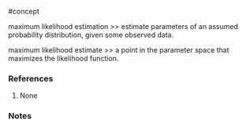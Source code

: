 #concept

maximum likelihood estimation >> estimate parameters of an assumed probability distribution, given some observed data.

maximum likelihood estimate >> a point in the parameter space that maximizes the likelihood function.

### References
1. None

### Notes




